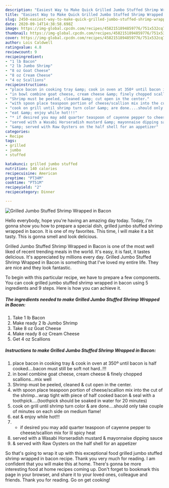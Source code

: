 ```yaml
---
description: "Easiest Way to Make Quick Grilled Jumbo Stuffed Shrimp Wrapped in Bacon"
title: "Easiest Way to Make Quick Grilled Jumbo Stuffed Shrimp Wrapped in Bacon"
slug: 2450-easiest-way-to-make-quick-grilled-jumbo-stuffed-shrimp-wrapped-in-bacon
date: 2020-09-14T14:38:58.698Z
image: https://img-global.cpcdn.com/recipes/4582151894859776/751x532cq70/grilled-jumbo-stuffed-shrimp-wrapped-in-bacon-recipe-main-photo.jpg
thumbnail: https://img-global.cpcdn.com/recipes/4582151894859776/751x532cq70/grilled-jumbo-stuffed-shrimp-wrapped-in-bacon-recipe-main-photo.jpg
cover: https://img-global.cpcdn.com/recipes/4582151894859776/751x532cq70/grilled-jumbo-stuffed-shrimp-wrapped-in-bacon-recipe-main-photo.jpg
author: Lois Caldwell
ratingvalue: 4.8
reviewcount: 9
recipeingredient:
- "1 lb Bacon"
- "2 lb Jumbo Shrimp"
- "8 oz Goat Cheese"
- "8 oz Cream Cheese"
- "4 oz Scallions"
recipeinstructions:
- "place bacon in cooking tray &amp; cook in oven at 350º until bacon is half cooked....bacon must still be soft not hard..!!!"
- "in bowl combine goat cheese, cream cheese &amp; finely chopped scallions...mix well"
- "Shrimp must be peeled, cleaned &amp; cut open in the center."
- "with spoon place teaspoon portion of cheese/scallion mix into the cut of the shrimp...wrap tight with piece of half cooked bacon &amp; seal with a toothpick....(toothpick should be soaked in water for 20 minutes)"
- "cook on grill until shrimp turn color &amp; are done....should only take couple of minutes on each side on medium flame!"
- "eat &amp; enjoy while hot!!!"
- "* if desired you may add quarter teaspoon of cayenne pepper to cheese/scallion mix for lil spicy heat"
- "served with a Wasabi Horseradish mustard &amp; mayonnaise dipping sauce"
- "&amp; served with Raw Oysters on the half shell for an appetizer"
categories:
- Recipe
tags:
- grilled
- jumbo
- stuffed

katakunci: grilled jumbo stuffed 
nutrition: 140 calories
recipecuisine: American
preptime: "PT34M"
cooktime: "PT51M"
recipeyield: "2"
recipecategory: Dinner

---
```



![Grilled Jumbo Stuffed Shrimp Wrapped in Bacon](https://img-global.cpcdn.com/recipes/4582151894859776/751x532cq70/grilled-jumbo-stuffed-shrimp-wrapped-in-bacon-recipe-main-photo.jpg)

Hello everybody, hope you're having an amazing day today. Today, I'm gonna show you how to prepare a special dish, grilled jumbo stuffed shrimp wrapped in bacon. It is one of my favorites. This time, I will make it a bit tasty. This is gonna smell and look delicious.



Grilled Jumbo Stuffed Shrimp Wrapped in Bacon is one of the most well liked of recent trending meals in the world. It's easy, it is fast, it tastes delicious. It's appreciated by millions every day. Grilled Jumbo Stuffed Shrimp Wrapped in Bacon is something that I've loved my entire life. They are nice and they look fantastic.


To begin with this particular recipe, we have to prepare a few components. You can cook grilled jumbo stuffed shrimp wrapped in bacon using 5 ingredients and 9 steps. Here is how you can achieve it.

<!--inarticleads1-->

##### The ingredients needed to make Grilled Jumbo Stuffed Shrimp Wrapped in Bacon:

1. Take 1 lb Bacon
1. Make ready 2 lb Jumbo Shrimp
1. Take 8 oz Goat Cheese
1. Make ready 8 oz Cream Cheese
1. Get 4 oz Scallions




<!--inarticleads2-->

##### Instructions to make Grilled Jumbo Stuffed Shrimp Wrapped in Bacon:

1. place bacon in cooking tray &amp; cook in oven at 350º until bacon is half cooked....bacon must still be soft not hard..!!!
1. in bowl combine goat cheese, cream cheese &amp; finely chopped scallions...mix well
1. Shrimp must be peeled, cleaned &amp; cut open in the center.
1. with spoon place teaspoon portion of cheese/scallion mix into the cut of the shrimp...wrap tight with piece of half cooked bacon &amp; seal with a toothpick....(toothpick should be soaked in water for 20 minutes)
1. cook on grill until shrimp turn color &amp; are done....should only take couple of minutes on each side on medium flame!
1. eat &amp; enjoy while hot!!!
1. * if desired you may add quarter teaspoon of cayenne pepper to cheese/scallion mix for lil spicy heat
1. served with a Wasabi Horseradish mustard &amp; mayonnaise dipping sauce
1. &amp; served with Raw Oysters on the half shell for an appetizer




So that's going to wrap it up with this exceptional food grilled jumbo stuffed shrimp wrapped in bacon recipe. Thank you very much for reading. I am confident that you will make this at home. There's gonna be more interesting food at home recipes coming up. Don't forget to bookmark this page in your browser, and share it to your loved ones, colleague and friends. Thank you for reading. Go on get cooking!
